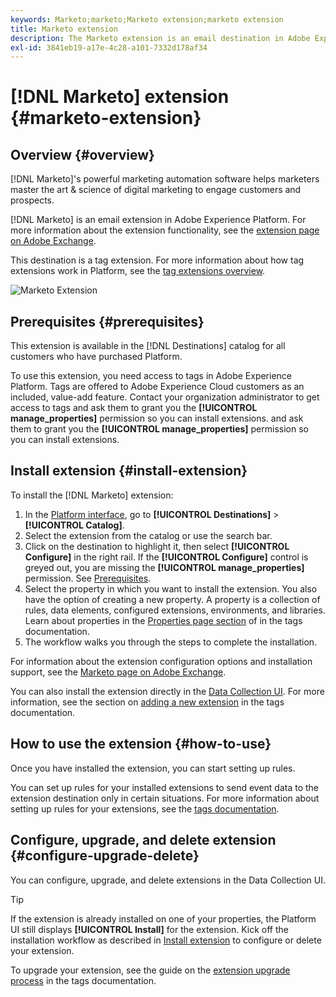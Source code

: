 ```yaml
---
keywords: Marketo;marketo;Marketo extension;marketo extension
title: Marketo extension
description: The Marketo extension is an email destination in Adobe Experience Platform. For more information about the extension functionality, see the extension page on Adobe Exchange.
exl-id: 3841eb19-a17e-4c28-a101-7332d178af34
---
```

# [!DNL Marketo] extension {#marketo-extension}

## Overview {#overview}

[!DNL Marketo]'s powerful marketing automation software helps marketers master the art & science of digital marketing to engage customers and prospects.

[!DNL Marketo] is an email extension in Adobe Experience Platform. For more information about the extension functionality, see the [extension page on Adobe Exchange](https://exchange.adobe.com/experiencecloud.details.106250.bounteous-extension-for-adobe-launch-and-marketo.html).

This destination is a tag extension. For more information about how tag extensions work in Platform, see the [tag extensions overview](../launch-extensions/overview.md).

![Marketo Extension](../../assets/catalog/email/marketo/catalog.png)

## Prerequisites {#prerequisites}

This extension is available in the [!DNL Destinations] catalog for all customers who have purchased Platform.

To use this extension, you need access to tags in Adobe Experience Platform. Tags are offered to Adobe Experience Cloud customers as an included, value-add feature. Contact your organization administrator to get access to tags and ask them to grant you the **[!UICONTROL manage_properties]** permission so you can install extensions. and ask them to grant you the **[!UICONTROL manage_properties]** permission so you can install extensions.

## Install extension {#install-extension}

To install the [!DNL Marketo] extension:

1. In the [Platform interface](https://platform.adobe.com/), go to **[!UICONTROL Destinations]** > **[!UICONTROL Catalog]**.
2. Select the extension from the catalog or use the search bar.
3. Click on the destination to highlight it, then select **[!UICONTROL Configure]** in the right rail. If the **[!UICONTROL Configure]** control is greyed out, you are missing the **[!UICONTROL manage_properties]** permission. See [Prerequisites](#prerequisites).
4. Select the property in which you want to install the extension. You also have the option of creating a new property. A property is a collection of rules, data elements, configured extensions, environments, and libraries. Learn about properties in the [Properties page section](../../../tags/ui/administration/companies-and-properties.md#properties-page) of in the tags documentation.
5. The workflow walks you through the steps to complete the installation.

For information about the extension configuration options and installation support, see the [Marketo page on Adobe Exchange](https://exchange.adobe.com/experiencecloud.details.106250.bounteous-extension-for-adobe-launch-and-marketo.html).

You can also install the extension directly in the [Data Collection UI](https://experience.adobe.com/#/data-collection/). For more information, see the section on [adding a new extension](../../../tags/ui/managing-resources/extensions/overview.md#add-a-new-extension) in the tags documentation.

## How to use the extension {#how-to-use}

Once you have installed the extension, you can start setting up rules.

You can set up rules for your installed extensions to send event data to the extension destination only in certain situations. For more information about setting up rules for your extensions, see the [tags documentation](../../../tags/ui/managing-resources/rules.md).

## Configure, upgrade, and delete extension {#configure-upgrade-delete}

You can configure, upgrade, and delete extensions in the Data Collection UI.

>[!TIP]
>
>If the extension is already installed on one of your properties, the Platform UI still displays **[!UICONTROL Install]** for the extension. Kick off the installation workflow as described in [Install extension](#install-extension) to configure or delete your extension.

To upgrade your extension, see the guide on the [extension upgrade process](../../../tags/ui/managing-resources/extensions/extension-upgrade.md) in the tags documentation.
